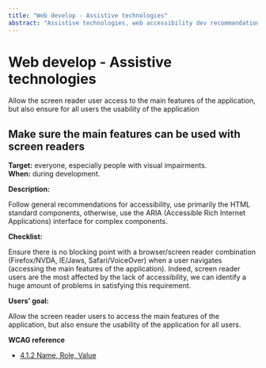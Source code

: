 ```yaml
---
title: "Web develop - Assistive technologies"
abstract: "Assistive technologies, web accessibility dev recommandations"
---
```


# Web develop - Assistive technologies

<p class="lead">Allow the screen reader user access to the main features of the application, but also ensure for all users the usability of the application</p>




## Make sure the main features can be used with screen readers

**Target:** everyone, especially people with visual impairments.  
**When:** during development.

**Description:**

Follow general recommendations for accessibility, use primarily the <abbr>HTML</abbr> standard components, otherwise, use the <abbr>ARIA</abbr> (Accessible Rich Internet Applications) interface for complex components.


**Checklist:**

Ensure there is no blocking point with a browser/screen reader combination (Firefox/NVDA, IE/Jaws, Safari/VoiceOver) when a user navigates (accessing the main features of the application).
Indeed, screen reader users are the most affected by the lack of accessibility, we can identify a huge amount of problems in satisfying this requirement.

**Users’ goal:**

Allow the screen reader users to access the main features of the application, but also ensure the usability of the application for all users.

**<abbr>WCAG</abbr> reference**  
- [4.1.2 Name, Role, Value](https://www.w3.org/TR/WCAG22/#name-role-value)
